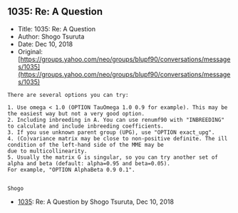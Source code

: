 ## 1035: Re: A Question

- Title: 1035: Re: A Question
- Author: Shogo Tsuruta
- Date: Dec 10, 2018
- Original: [https://groups.yahoo.com/neo/groups/blupf90/conversations/messages/1035](https://groups.yahoo.com/neo/groups/blupf90/conversations/messages/1035)

```
There are several options you can try:

1. Use omega < 1.0 (OPTION TauOmega 1.0 0.9 for example). This may be the easiest way but not a very good option.
2. Including inbreeding in A. You can use renumf90 with "INBREEDING" to calculate and include inbreeding coefficients.
3. If you use unknown parent group (UPG), use "OPTION exact_upg".
4. (Co)variance matrix may be close to non-positive definite. The ill condition of the left-hand side of the MME may be
due to multicollinearity.
5. Usually the matrix G is singular, so you can try another set of alpha and beta (default: alpha=0.95 and beta=0.05).
For example, "OPTION AlphaBeta 0.9 0.1".


Shogo
```

- [1035](1035.md): Re: A Question by Shogo Tsuruta, Dec 10, 2018
